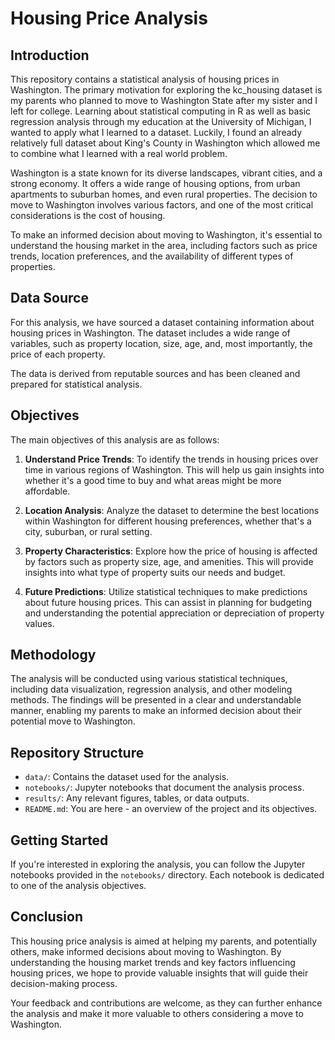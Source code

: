 # Housing Price Analysis

## Introduction

This repository contains a statistical analysis of housing prices in Washington. The primary motivation for exploring the kc_housing dataset is my parents who planned to move to Washington State after my sister and I left for college. Learning about statistical computing in R as well as basic regression analysis through my education at the University of Michigan, I wanted to apply what I learned to a dataset. Luckily, I found an already relatively full dataset about King's County in Washington which allowed me to combine what I learned with a real world problem. 

Washington is a state known for its diverse landscapes, vibrant cities, and a strong economy. It offers a wide range of housing options, from urban apartments to suburban homes, and even rural properties. The decision to move to Washington involves various factors, and one of the most critical considerations is the cost of housing.

To make an informed decision about moving to Washington, it's essential to understand the housing market in the area, including factors such as price trends, location preferences, and the availability of different types of properties.

## Data Source

For this analysis, we have sourced a dataset containing information about housing prices in Washington. The dataset includes a wide range of variables, such as property location, size, age, and, most importantly, the price of each property.

The data is derived from reputable sources and has been cleaned and prepared for statistical analysis.

## Objectives

The main objectives of this analysis are as follows:

1. **Understand Price Trends**: To identify the trends in housing prices over time in various regions of Washington. This will help us gain insights into whether it's a good time to buy and what areas might be more affordable.

2. **Location Analysis**: Analyze the dataset to determine the best locations within Washington for different housing preferences, whether that's a city, suburban, or rural setting.

3. **Property Characteristics**: Explore how the price of housing is affected by factors such as property size, age, and amenities. This will provide insights into what type of property suits our needs and budget.

4. **Future Predictions**: Utilize statistical techniques to make predictions about future housing prices. This can assist in planning for budgeting and understanding the potential appreciation or depreciation of property values.

## Methodology

The analysis will be conducted using various statistical techniques, including data visualization, regression analysis, and other modeling methods. The findings will be presented in a clear and understandable manner, enabling my parents to make an informed decision about their potential move to Washington.

## Repository Structure

- `data/`: Contains the dataset used for the analysis.
- `notebooks/`: Jupyter notebooks that document the analysis process.
- `results/`: Any relevant figures, tables, or data outputs.
- `README.md`: You are here - an overview of the project and its objectives.

## Getting Started

If you're interested in exploring the analysis, you can follow the Jupyter notebooks provided in the `notebooks/` directory. Each notebook is dedicated to one of the analysis objectives.

## Conclusion

This housing price analysis is aimed at helping my parents, and potentially others, make informed decisions about moving to Washington. By understanding the housing market trends and key factors influencing housing prices, we hope to provide valuable insights that will guide their decision-making process.

Your feedback and contributions are welcome, as they can further enhance the analysis and make it more valuable to others considering a move to Washington.
